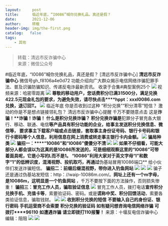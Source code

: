 ```yaml
---
layout:     post
title:      临近年底，“I0086”喊你兑换礼品，真还是假？
date:       2021-12-06
author:     转载
header-img: img/the-first.png
catalog:   false
tags:
    - 其他
---
```


<blockquote><p>转载：清远市反诈骗中心<br>
来源：微信公众号</p></blockquote>

#临近年底，“I0086”喊你兑换礼品，真还是假？
[清远市反诈骗中心]
**清远市反诈骗中心**
微信号gh_f8106a4e0d72
功能介绍向广大群众揭示电信网络诈骗犯罪手法、普及识骗防骗知识、传递反电诈最新资讯。
收录于合集#典型案例25个
![]({{site.baseurl}}/postimg/3CxTSiafadcic5zyXUfbXLUClzlpaoknCpV4bErPg2kuuS97hoJJbNCtFOVZ9X0j5W26HDaregC5kibiaLGl8CPr9A.gif)
视频来源：哈密零距离
![]({{site.baseurl}}/postimg/Ljib4So7yuWgIKxj2acmQ2oCEoIr7AjaqIWJmjvR8sQUqKm0PVd5OowibFMdHibNYh05LZqbkXo0Pn26lWmhRE1TA.png)
**尊敬的移动用户，您话费积分已满31500分，满足兑换422.5元现金礼包的要求，为避免失效，请尽快点击****hppt：xxxI0086.com**
**兑换，退订回T。**
![]({{site.baseurl}}/postimg/Ljib4So7yuWgIKxj2acmQ2oCEoIr7AjaqUxTt6qfnkgmmogoU9hkQibOEPia9RjBVuY8PtRhqEfEkR8XkjEcO9eVQ.png)
临近年底
你是否收到过这种
“积分兑换”“积分清零”短信？
激动的你是不是想点链接领礼包？
清远市反诈骗中心提醒
千万不要随意点击
这是**诈骗！****诈骗！****诈骗！**
**什么是积分兑换诈骗****？**
积分兑换诈骗是**犯罪分子冒充各大银行、移动、联通、电信**等产品具有积分功能的企业，给事主发送积分兑换信息、微信等，
**要求事主下载客户端或点击链接，套取事主身份证号码、银行卡号码和银行卡密码等个人信息，**利用信息在网上消费或转走事主银行卡内金额。
![]({{site.baseurl}}/postimg/ycbmxNaibNT5HIqOAed9TDiclBqOot23jJC0oEUwbFystnYkibeDLeic3nibx9YltEFD5SOREpgzicqyXG2swibVyZKYQ.jpeg)
**骗局种类**
![]({{site.baseurl}}/postimg/Ljib4So7yuWjXqAydVLantN5Xeg1dalVsBaHcun9b7Hl85Nl1DR5uGT4Y8ibuyVWD2C9uZy1pQ8pCuZiae2y9VH7g.png)
**骗招一：****“10086”和“l0086”傻傻分不清**
![]({{site.baseurl}}/postimg/1sewG5dxS1sicW0Plh2fe1uQMibUAvgUYu63KjqqAs5GZhuUXoOUiaLibV2rtmw7ib9jKtkr5NATvP47O5yZcncGLNA.png)
![]({{site.baseurl}}/postimg/1sewG5dxS1sicW0Plh2fe1uQMibUAvgUYugUoeBoF5YCJdY0zfr8hD7eBYcazqk8vDURjIaEwAHHG01aIXd07TZw.png)
如果不仔细看，可能大部分人都会误以为这真的是10086所发送的，可是细细观察这里的**“l0086”**可带着面具呢，**它是小写的L而不是1。**
“l0086”利用大家对于英文字母**“l”和数字“1”的低辨识度**，混淆视野、投机取巧，再通过**伪基站冒用10086端口**
给小伙伴们发送诈骗短信。
**骗招二：前缀后缀混视野，带你进入钓鱼网站**
![]({{site.baseurl}}/postimg/1sewG5dxS1sicW0Plh2fe1uQMibUAvgUYubkJRbaX6gUfcm8wmorJ4lpbZ9C0PYCOgXjBRo5BTJN4EiaKWh3vlLcw.png)
![]({{site.baseurl}}/postimg/1sewG5dxS1sicW0Plh2fe1uQMibUAvgUYuhdggERJpNNVVkiaEXrZ0LQXfZKTJXVlFdW2YvHZgLNoCsAibNDTMtiaLw.png)
![]({{site.baseurl}}/postimg/1sewG5dxS1sicW0Plh2fe1uQMibUAvgUYuTWZeccwfhecw4uprPCJJj7udDIicbSbZE3nXib2OVibf0NnALsBwUvG6w.png)
骗子还是通过伪基站发短信：http：//waip-10086m.com/。**网址上还有一个m字母，是10086m，这明显是一个钓鱼网站**
，千万不要按下面的方法操作，否则损失惨重！
**骗招三：冒充工作人员，骗取验证信息**
![]({{site.baseurl}}/postimg/vuia5toNkktnyWsycdD9cauqUdwRxWEjLUfjRMwUHUuFqicxZLEfcOFpfTtgS39XmqOafLFONzkA8iaTW2xkJjW7g.png)
冒充工作人员，拨打电话**宣传积分兑换手机、充值卡等**，索要验证码、密码。或是**谎称中奖、积分回馈活动**，索要各类验证信息，骗取钱财。
![]({{site.baseurl}}/postimg/1sewG5dxS1sicW0Plh2fe1uQMibUAvgUYueUO2ZpzHVHjibKunB8EicbLibSzX3fhN0GWicQ7t373eEqDtL4QTAOtTWQ.png)
![]({{site.baseurl}}/postimg/3CxTSiafadcicSrq1TuCGjeg2XR8pkWTQy35zoTPIMPXzr1WuAj8qB3ZcbcVDsHhONZTzWhicTwzmQkTa4MDFcIyg.png)
**收到积分兑换的短信**
**不要输入自己的身份证、银行密码**
**手机运营商不会索要**
**积分兑换的验证码**
**如有疑问想咨询电信网络诈骗**
**可拨打****96110**
**如遭遇诈骗**
**请立即拨打****110****报警！**
来源：十堰反电信诈骗中心
编辑：阻阻
![]({{site.baseurl}}/postimg/SUycX2yckdJ5YVVCpDYl0c5CbMTO3KgBTesbSxe5zKHlm2GQsTWAFTgswCXscN6Y9vuJHFcE77orSK7ClzYOdg.jpeg)
![]({{site.baseurl}}/postimg/3CxTSiafadcic5zyXUfbXLUClzlpaoknCpErldQhhamfG7KH1qHGrr3icT9iaAoE1B4noSO7EewO2k8fys5pMuaoog.gif)
